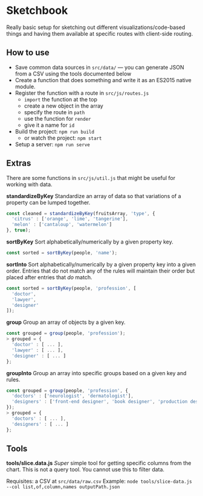# Sketchbook
Really basic setup for sketching out different visualizations/code-based things and having them available at specific routes with client-side routing.

## How to use
- Save common data sources in `src/data/` — you can generate JSON from a CSV using the tools documented below
- Create a function that does something and write it as an ES2015 native module.
- Register the function with a route in `src/js/routes.js`
  - `import` the function at the top
  - create a new object in the array
  - specify the route in `path`
  - use the function for `render`
  - give it a name for `id`
- Build the project: `npm run build`
  - or watch the project: `npm start`
- Setup a server: `npm run serve`

## Extras
There are some functions in `src/js/util.js` that might be useful for working with data.

**standardizeByKey**
Standardize an array of data so that variations of a property can be lumped together.

```js
const cleaned = standardizeByKey(fruitsArray, 'type', {
  'citrus' : ['orange', 'lime', 'tangerine'],
  'melon' : ['cantaloup', 'watermelon']
}, true);
```

**sortByKey**
Sort alphabetically/numerically by a given property key.

```js
const sorted = sortByKey(people, 'name');
```

**sortInto**
Sort alphabetically/numerically by a given property key into a given order. Entries that do not match any of the rules will maintain their order but placed after entries that _do_ match.

```js
const sorted = sortByKey(people, 'profession', [
  'doctor',
  'lawyer',
  'designer'
]);
```

**group**
Group an array of objects by a given key.

```js
const grouped = group(people, 'profession');
> grouped = {
  'doctor' : [ ... ],
  'lawyer' : [ ... ],
  'designer' : [ ... ]
};
```

**groupInto**
Group an array into specific groups based on a given key and rules.

```js
const grouped = group(people, 'profession', {
  'doctors' : ['neurologist', 'dermatologist'],
  'designers' : ['front-end designer', 'book designer', 'production designer']
});
> grouped = {
  'doctors' : [ ... ],
  'designers' : [ ... ]
};
```

## Tools

**tools/slice.data.js**
_Super_ simple tool for getting specific columns from the chart. This is not a query tool. You cannot use this to filter data.

Requisites: a CSV at `src/data/raw.csv`
Example: `node tools/slice-data.js --col list,of,column,names outputPath.json`
